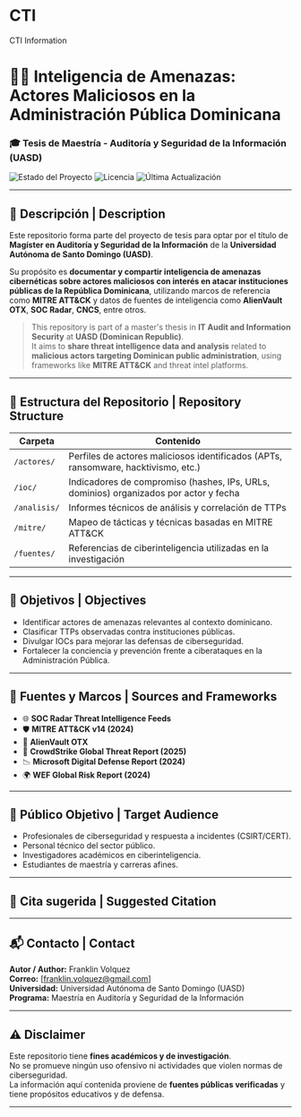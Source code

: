 # CTI
CTI Information 

# 🕵️‍♂️ Inteligencia de Amenazas: Actores Maliciosos en la Administración Pública Dominicana  
### 🎓 Tesis de Maestría - Auditoría y Seguridad de la Información (UASD)

![Estado del Proyecto](https://img.shields.io/badge/Estado-En%20Desarrollo-yellow)
![Licencia](https://img.shields.io/badge/Licencia-Académica-blue)
![Última Actualización](https://img.shields.io/badge/Actualizado-Marzo%202025-brightgreen)

---

## 📘 Descripción | Description

Este repositorio forma parte del proyecto de tesis para optar por el título de **Magíster en Auditoría y Seguridad de la Información** de la **Universidad Autónoma de Santo Domingo (UASD)**.

Su propósito es **documentar y compartir inteligencia de amenazas cibernéticas sobre actores maliciosos con interés en atacar instituciones públicas de la República Dominicana**, utilizando marcos de referencia como **MITRE ATT&CK** y datos de fuentes de inteligencia como **AlienVault OTX**, **SOC Radar**, **CNCS**, entre otros.

> This repository is part of a master's thesis in **IT Audit and Information Security** at **UASD (Dominican Republic)**.  
> It aims to **share threat intelligence data and analysis** related to **malicious actors targeting Dominican public administration**, using frameworks like **MITRE ATT&CK** and threat intel platforms.

---

## 📁 Estructura del Repositorio | Repository Structure

| Carpeta | Contenido |  
|--------|-----------|
| `/actores/` | Perfiles de actores maliciosos identificados (APTs, ransomware, hacktivismo, etc.) |
| `/ioc/` | Indicadores de compromiso (hashes, IPs, URLs, dominios) organizados por actor y fecha |
| `/analisis/` | Informes técnicos de análisis y correlación de TTPs |
| `/mitre/` | Mapeo de tácticas y técnicas basadas en MITRE ATT&CK |
| `/fuentes/` | Referencias de ciberinteligencia utilizadas en la investigación |

---

## 🎯 Objetivos | Objectives

- Identificar actores de amenazas relevantes al contexto dominicano.
- Clasificar TTPs observadas contra instituciones públicas.
- Divulgar IOCs para mejorar las defensas de ciberseguridad.
- Fortalecer la conciencia y prevención frente a ciberataques en la Administración Pública.

---

## 🧠 Fuentes y Marcos | Sources and Frameworks
- 🌐 **SOC Radar Threat Intelligence Feeds**  
- 🛡️ **MITRE ATT&CK v14 (2024)**  
- 🧠 **AlienVault OTX**  
- 📘 **CrowdStrike Global Threat Report (2025)**  
- 📉 **Microsoft Digital Defense Report (2024)**  
- 🌍 **WEF Global Risk Report (2024)**  

---

## 👤 Público Objetivo | Target Audience

- Profesionales de ciberseguridad y respuesta a incidentes (CSIRT/CERT).
- Personal técnico del sector público.
- Investigadores académicos en ciberinteligencia.
- Estudiantes de maestría y carreras afines.

---

## 📝 Cita sugerida | Suggested Citation



---

## 📬 Contacto | Contact

**Autor / Author:** Franklin Volquez  
**Correo:** [franklin.volquez@gmail.com]  
**Universidad:** Universidad Autónoma de Santo Domingo (UASD)  
**Programa:** Maestría en Auditoría y Seguridad de la Información

---

## ⚠️ Disclaimer

Este repositorio tiene **fines académicos y de investigación**.  
No se promueve ningún uso ofensivo ni actividades que violen normas de ciberseguridad.  
La información aquí contenida proviene de **fuentes públicas verificadas** y tiene propósitos educativos y de defensa.

---
